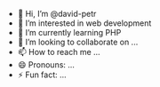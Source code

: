 - 👋 Hi, I’m @david-petr
- 👀 I’m interested in web development
- 🌱 I’m currently learning PHP
- 💞️ I’m looking to collaborate on ...
- 📫 How to reach me ...
- 😄 Pronouns: ...
- ⚡ Fun fact: ...

<!---
david-petr/david-petr is a ✨ special ✨ repository because its `README.md` (this file) appears on your GitHub profile.
You can click the Preview link to take a look at your changes.
--->
